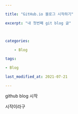 ```yaml
---

title: "GitHub.io 블로그 시작하기"

excerpt: "내 첫번째 git blog 글"



categories:

	- Blog

tags:

- Blog

last_modified_at: 2021-07-21

---
```




github blog 시작



시작이라구

